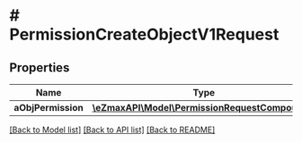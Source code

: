 # # PermissionCreateObjectV1Request

## Properties

Name | Type | Description | Notes
------------ | ------------- | ------------- | -------------
**aObjPermission** | [**\eZmaxAPI\Model\PermissionRequestCompound[]**](PermissionRequest.md) |  |

[[Back to Model list]](../../README.md#models) [[Back to API list]](../../README.md#endpoints) [[Back to README]](../../README.md)
